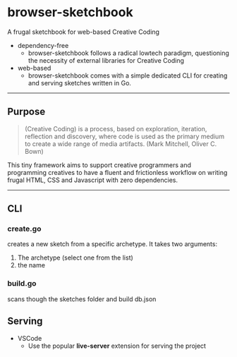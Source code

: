 # browser-sketchbook
A frugal sketchbook for web-based Creative Coding

- dependency-free
  - browser-sketchbook follows a radical lowtech paradigm, questioning the necessity of external libraries for Creative Coding
- web-based
  - browser-sketchbook comes with a simple dedicated CLI for creating and serving sketches written in Go.

---

## Purpose

> (Creative Coding) is a process, based on exploration, iteration, reflection and discovery, where code is used as the primary medium to create a wide range of media artifacts. (Mark Mitchell, Oliver C. Bown)

This tiny framework aims to support creative programmers and programming creatives to have a fluent and frictionless workflow on writing frugal HTML, CSS and Javascript with zero dependencies. 

---

## CLI

### create.go
creates a new sketch from a specific archetype. It takes two arguments: 
1. The archetype (select one from the list)
2. the name

### build.go
scans though the sketches folder and build db.json

## Serving
- VSCode 
  - Use the popular **live-server** extension for serving the project

